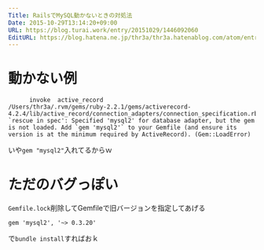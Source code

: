 ```yaml
---
Title: RailsでMySQL動かないときの対処法
Date: 2015-10-29T13:14:20+09:00
URL: https://blog.turai.work/entry/20151029/1446092060
EditURL: https://blog.hatena.ne.jp/thr3a/thr3a.hatenablog.com/atom/entry/6653458415126203595
---
```


# 動かない例
```
      invoke  active_record
/Users/thr3a/.rvm/gems/ruby-2.2.1/gems/activerecord-4.2.4/lib/active_record/connection_adapters/connection_specification.rb:177:in `rescue in spec': Specified 'mysql2' for database adapter, but the gem is not loaded. Add `gem 'mysql2'` to your Gemfile (and ensure its version is at the minimum required by ActiveRecord). (Gem::LoadError)
```

いや`gem "mysql2"`入れてるからｗ

# ただのバグっぽい
`Gemfile.lock`削除してGemfileで旧バージョンを指定してあげる
```
gem 'mysql2', '~> 0.3.20'
```

で`bundle install`すればおｋ
